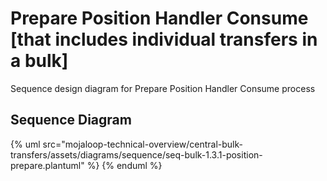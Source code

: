 # Prepare Position Handler Consume [that includes individual transfers in a bulk]

Sequence design diagram for Prepare Position Handler Consume process

## Sequence Diagram

{% uml src="mojaloop-technical-overview/central-bulk-transfers/assets/diagrams/sequence/seq-bulk-1.3.1-position-prepare.plantuml" %}
{% enduml %}
